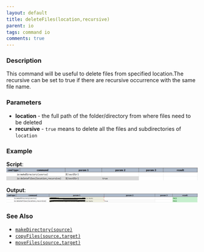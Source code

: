 ```yaml
---
layout: default
title: deleteFiles(location,recursive)
parent: io
tags: command io
comments: true
---
```



### Description
This command will be useful to delete files from specified location.The recursive can be set to true if there are 
recursive occurrence with the same file name.


### Parameters
- **location** \- the full path of the folder/directory from where files need to be deleted
- **recursive** \- `true` means to delete all the files and subdirectories of `location`


### Example
**Script**:<br/>
![script](image/deleteFile_01.png)

**Output**:<br/>
![output](image/deleteFile_02.png)


### See Also
- [`makeDirectory(source)`](makeDirectory(source))
- [`copyFiles(source,target)`](copyFiles(source,target))
- [`moveFiles(source,target)`](moveFiles(source,target))
